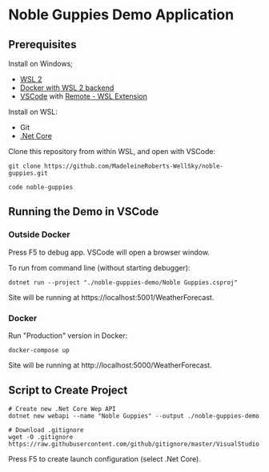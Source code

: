 # Noble Guppies Demo Application

## Prerequisites

Install on Windows;

- [WSL 2](https://docs.microsoft.com/en-us/windows/wsl/install-win10)
- [Docker with WSL 2 backend](https://docs.docker.com/docker-for-windows/wsl/)
- [VSCode](https://code.visualstudio.com/) with [Remote - WSL Extension](https://marketplace.visualstudio.com/items?itemName=ms-vscode-remote.remote-wsl)

Install on WSL:

- Git
- [.Net Core](https://docs.microsoft.com/en-us/dotnet/core/install/linux)

Clone this repository from within WSL, and open with VSCode:

```
git clone https://github.com/MadeleineRoberts-WellSky/noble-guppies.git

code noble-guppies
```

## Running the Demo in VSCode

### Outside Docker

Press F5 to debug app.  VSCode will open a browser window.

To run from command line (without starting debugger):

```
dotnet run --project "./noble-guppies-demo/Noble Guppies.csproj"
```

Site will be running at https://localhost:5001/WeatherForecast.

### Docker

Run "Production" version in Docker:

```
docker-compose up
```

Site will be running at http://localhost:5000/WeatherForecast.

## Script to Create Project

```
# Create new .Net Core Wep API
dotnet new webapi --name "Noble Guppies" --output ./noble-guppies-demo

# Download .gitignore
wget -O .gitignore https://raw.githubusercontent.com/github/gitignore/master/VisualStudio.gitignore
```

Press F5 to create launch configuration (select .Net Core).
